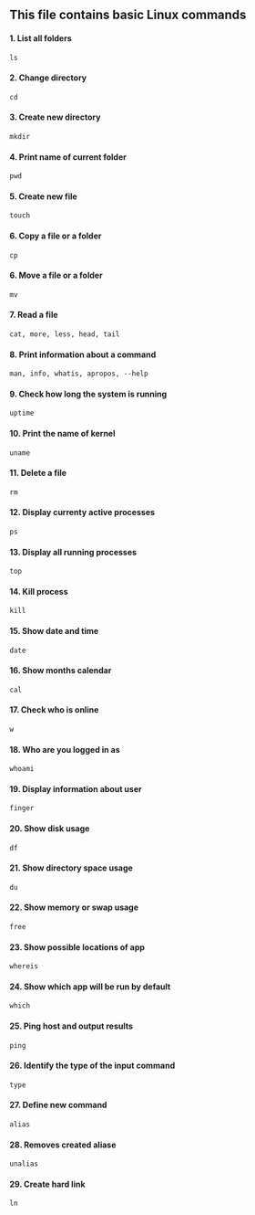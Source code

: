 ## This file contains basic Linux commands

#### 1. List all folders

```
ls
```

#### 2. Change directory 

```
cd
```

#### 3. Create new directory 

```
mkdir
```

#### 4. Print name of current folder

```
pwd
```

#### 5. Create new file 

```
touch
```

#### 6. Copy a file or a folder 

```
cp
```

#### 6. Move a file or a folder

```
mv
```

#### 7. Read a file 

```
cat, more, less, head, tail
```

#### 8. Print information about a command 

```
man, info, whatis, apropos, --help
```

#### 9. Check how long the system is running 

```
uptime
```

#### 10. Print the name of kernel

```
uname
```

#### 11. Delete a file

```
rm
```

#### 12. Display currenty active processes

```
ps
```

#### 13. Display all running processes

```
top
```

#### 14. Kill process

```
kill
```

#### 15. Show date and time

```
date
```

#### 16. Show months calendar

```
cal
```

#### 17. Check who is online

```
w
```

#### 18. Who are you logged in as

```
whoami
```

#### 19. Display information about user

```
finger
```

#### 20. Show disk usage

```
df
```

#### 21. Show directory space usage

```
du
```

#### 22. Show memory or swap usage

```
free
```

#### 23. Show possible locations of app

```
whereis
```

#### 24. Show which app will be run by default

```
which
```

#### 25. Ping host and output results

```
ping
```

#### 26. Identify the type of the input command

```
type
```

#### 27. Define new command

```
alias
```

#### 28. Removes created aliase

```
unalias
```

#### 29. Create hard link

```
ln
```